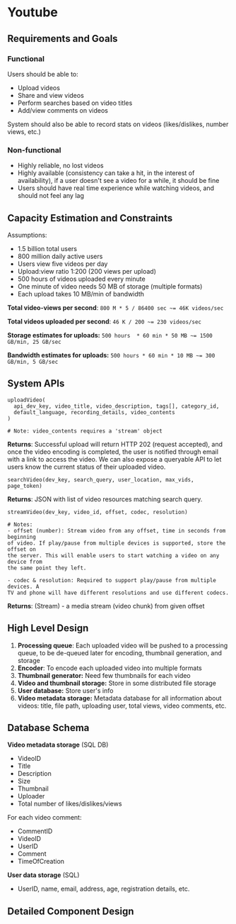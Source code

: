 # Youtube

## Requirements and Goals

### Functional
Users should be able to:
- Upload videos
- Share and view videos
- Perform searches based on video titles
- Add/view comments on videos

System should also be able to record stats on videos (likes/dislikes, number
views, etc.)

### Non-functional
- Highly reliable, no lost videos
- Highly available (consistency can take a hit, in the interest of
  availability), if a user doesn't see a video for a while, it should be fine
- Users should have real time experience while watching videos, and should not
  feel any lag

## Capacity Estimation and Constraints

Assumptions:
- 1.5 billion total users
- 800 million daily active users
- Users view five videos per day
- Upload:view ratio 1:200 (200 views per upload)
- 500 hours of videos uploaded every minute
- One minute of video needs 50 MB of storage (multiple formats)
- Each upload takes 10 MB/min of bandwidth

**Total video-views per second**: `800 M * 5 / 86400 sec ~= 46K videos/sec`

**Total videos uploaded per second**: `46 K / 200 ~= 230 videos/sec`

**Storage estimates for uploads:**
`500 hours  * 60 min * 50 MB ~= 1500 GB/min, 25 GB/sec`

**Bandwidth estimates for uploads:**
`500 hours * 60 min * 10 MB ~= 300 GB/min, 5 GB/sec`

## System APIs

```
uploadVideo(
  api_dev_key, video_title, video_description, tags[], category_id,
  default_language, recording_details, video_contents
)

# Note: video_contents requires a 'stream' object
```
**Returns**: Successful upload will return HTTP 202 (request accepted), and
once the video encoding is completed, the user is notified through email with a
link to access the video. We can also expose a queryable API to let users know
the current status of their uploaded video.

```
searchVideo(dev_key, search_query, user_location, max_vids, page_token)
```
**Returns**: JSON with list of video resources matching search query.

```
streamVideo(dev_key, video_id, offset, codec, resolution)

# Notes:
- offset (number): Stream video from any offset, time in seconds from beginning
of video. If play/pause from multiple devices is supported, store the offset on
the server. This will enable users to start watching a video on any device from
the same point they left.

- codec & resolution: Required to support play/pause from multiple devices. A
TV and phone will have different resolutions and use different codecs.
```
**Returns**: (Stream) - a media stream (video chunk) from given offset

## High Level Design
1. **Processing queue**: Each uploaded video will be pushed to a processing
   queue, to be de-queued later for encoding, thumbnail generation, and
   storage
2. **Encoder**: To encode each uploaded video into multiple formats
3. **Thumbnail generator:** Need few thumbnails for each video
4. **Video and thumbnail storage:** Store in some distributed file storage
5. **User database:** Store user's info
6. **Video metadata storage:** Metadata database for all information about
   videos: title, file path, uploading user, total views, video comments, etc.

## Database Schema

**Video metadata storage** (SQL DB)
- VideoID
- Title
- Description
- Size
- Thumbnail
- Uploader
- Total number of likes/dislikes/views

For each video comment:
- CommentID
- VideoID
- UserID
- Comment
- TimeOfCreation

**User data storage** (SQL)
- UserID, name, email, address, age, registration details, etc.

## Detailed Component Design
